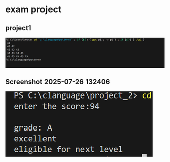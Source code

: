 # exam project

## project1
![project1](project1.png)

## Screenshot 2025-07-26 132406
![Screenshot 2025-07-26 132406](project2.png)
